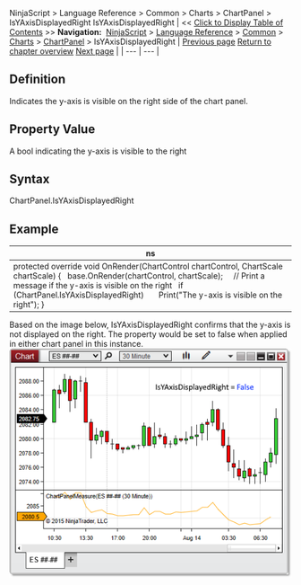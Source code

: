 ﻿
NinjaScript > Language Reference > Common > Charts > ChartPanel > IsYAxisDisplayedRight
IsYAxisDisplayedRight
| << [Click to Display Table of Contents](isyaxisdisplayedright_chartpanel.md) >> **Navigation:**     [NinjaScript](ninjascript.md) > [Language Reference](language_reference_wip.md) > [Common](common.md) > [Charts](chart.md) > [ChartPanel](chartpanel.md) > IsYAxisDisplayedRight | [Previous page](isyaxisdisplayedoverlay_chartpanel.md) [Return to chapter overview](chartpanel.md) [Next page](maxvalue_chartpanel.md) |
| --- | --- |
## Definition
Indicates the y-axis is visible on the right side of the chart panel.
## 
## Property Value
A bool indicating the y-axis is visible to the right
 
## Syntax
ChartPanel.IsYAxisDisplayedRight
## 
## Example
| ns |
| --- |
| protected override void OnRender(ChartControl chartControl, ChartScale chartScale) {    base.OnRender(chartControl, chartScale);      // Print a message if the y-axis is visible on the right    if (ChartPanel.IsYAxisDisplayedRight)        Print("The y-axis is visible on the right"); } |

Based on the image below, IsYAxisDisplayedRight confirms that the y-axis is not displayed on the right. The property would be set to false when applied in either chart panel in this instance.
 
![ChartPanel_IsYAxisDisplayedRight](chartpanel_isyaxisdisplayedright.png)
